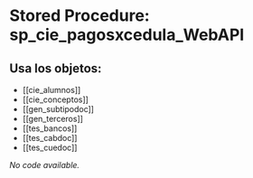 # Stored Procedure: sp_cie_pagosxcedula_WebAPI

## Usa los objetos:
- [[cie_alumnos]]
- [[cie_conceptos]]
- [[gen_subtipodoc]]
- [[gen_terceros]]
- [[tes_bancos]]
- [[tes_cabdoc]]
- [[tes_cuedoc]]

*No code available.*

